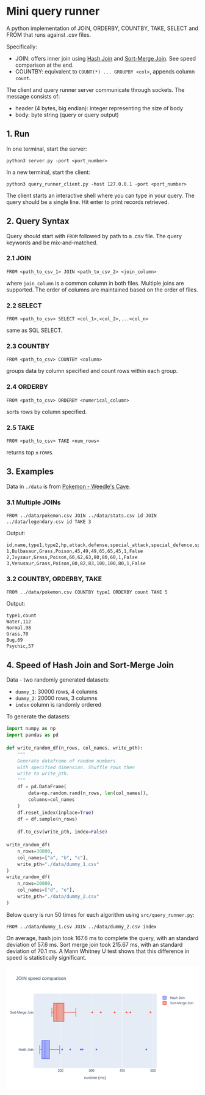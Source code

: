 # Mini query runner

A python implementation of JOIN, ORDERBY, COUNTBY, TAKE, SELECT and FROM that runs against .csv files.

Specifically: 
- JOIN: offers inner join using [Hash Join](https://en.wikipedia.org/wiki/Hash_join#Classic_hash_join) and [Sort-Merge Join](https://www.youtube.com/watch?v=jiWCPJtDE2c). See speed comparison at the end.
- COUNTBY: equivalent to `COUNT(*) ... GROUPBY <col>`, appends column `count`.

The client and query runner server communicate through sockets. The message consists of:
- header (4 bytes, big endian): integer representing the size of body
- body: byte string (query or query output)

## 1. Run

In one terminal, start the server:
```
python3 server.py -port <port_number>
```

In a new terminal, start the client:
```
python3 query_runner_client.py -host 127.0.0.1 -port <port_number>
```

The client starts an interactive shell where you 
can type in your query. The query should be a single line. 
Hit enter to print records retrieved.

## 2. Query Syntax

Query should start with `FROM` followed by path to a .csv file. The query keywords and be mix-and-matched.

### 2.1 JOIN
```
FROM <path_to_csv_1> JOIN <path_to_csv_2> <join_column>
```
where `join_column` is a common column in both files. Multiple joins are supported. The order of columns are maintained based on the order of files.

### 2.2 SELECT
```
FROM <path_to_csv> SELECT <col_1>,<col_2>,...<col_n>
```
same as SQL SELECT.

### 2.3 COUNTBY
```
FROM <path_to_csv> COUNTBY <column>
```
groups data by column specified and count rows within each group.

### 2.4 ORDERBY
```
FROM <path_to_csv> ORDERBY <numerical_column>
```
sorts rows by column specified. 

### 2.5 TAKE

```
FROM <path_to_csv> TAKE <num_rows>
```
returns top `n` rows.

## 3. Examples

Data in `./data` is from [Pokemon - Weedle's Cave](https://www.kaggle.com/terminus7/pokemon-challenge?select=pokemon.csv).


### 3.1 Multiple JOINs
```
FROM ../data/pokemon.csv JOIN ../data/stats.csv id JOIN ../data/legendary.csv id TAKE 3
```
Output:
```
id,name,type1,type2,hp,attack,defense,special_attack,special_defence,speed,generation,is_legendary
1,Bulbasaur,Grass,Poison,45,49,49,65,65,45,1,False
2,Ivysaur,Grass,Poison,60,62,63,80,80,60,1,False
3,Venusaur,Grass,Poison,80,82,83,100,100,80,1,False
```

### 3.2 COUNTBY, ORDERBY, TAKE 
```
FROM ../data/pokemon.csv COUNTBY type1 ORDERBY count TAKE 5
```
Output:
```
type1,count
Water,112
Normal,98
Grass,70
Bug,69
Psychic,57
```


## 4. Speed of Hash Join and Sort-Merge Join

Data - two randomly generated datasets:
- `dummy_1`: 30000 rows, 4 columns
- `dummy_2`: 20000 rows, 3 columns
- `index` column is randomly ordered

To generate the datasets:

```python
import numpy as np
import pandas as pd

def write_random_df(n_rows, col_names, write_pth):
    """
    Generate dataframe of random numbers 
    with specified dimension. Shuffle rows then
    write to write_pth.
    """
    df = pd.DataFrame(
        data=np.random.rand(n_rows, len(col_names)),
        columns=col_names
    )
    df.reset_index(inplace=True)
    df = df.sample(n_rows)

    df.to_csv(write_pth, index=False)

write_random_df(
    n_rows=30000,
    col_names=["a", "b", "c"],
    write_pth="./data/dummy_1.csv"
)
write_random_df(
    n_rows=20000,
    col_names=["d", "e"],
    write_pth="./data/dummy_2.csv"
)
```

Below query is run 50 times for each algorithm using `src/query_runner.py`:
```
FROM ../data/dummy_1.csv JOIN ../data/dummy_2.csv index
```

On average, hash join took 167.6 ms to complete the query, with an standard deviation of 57.6 ms. Sort merge join took 215.67 ms, with an standard deviation of 70.1 ms. A Mann Whitney U test shows that this difference in speed is statistically significant.

![speed_comparison](hash_join_vs_merge_join.png)
